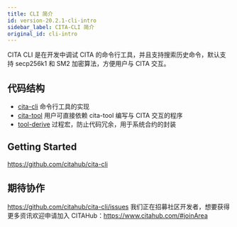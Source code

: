 ```yaml
---
title: CLI 简介
id: version-20.2.1-cli-intro
sidebar_label: CITA-CLI 简介
original_id: cli-intro
---
```

CITA CLI 是在开发中调试 CITA 的命令行工具，并且支持搜索历史命令，默认支持 secp256k1 和 SM2 加密算法，方便用户与 CITA 交互。

## 代码结构

* [cita-cli](https://github.com/citahub/cita-cli/tree/master/cita-cli) 命令行工具的实现
* [cita-tool](https://github.com/citahub/cita-cli/tree/master/cita-tool) 用户可直接依赖 cita-tool 编写与 CITA 交互的程序
* [tool-derive](https://github.com/citahub/cita-cli/tree/master/tool-derive) 过程宏，防止代码冗余，用于系统合约的封装

## Getting Started

https://github.com/citahub/cita-cli

## 期待协作

https://github.com/citahub/cita-cli/issues
我们正在招募社区开发者，想要获得更多资讯欢迎申请加入 CITAHub：https://www.citahub.com/#joinArea
